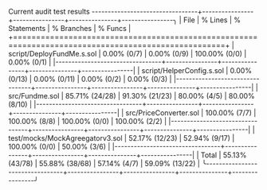 Current audit test results 
---------------------------------+----------------+----------------+---------------+----------------╮
| File                            | % Lines        | % Statements   | % Branches    | % Funcs        |
+====================================================================================================+
| script/DeployFundMe.s.sol       | 0.00% (0/7)    | 0.00% (0/9)    | 100.00% (0/0) | 0.00% (0/1)    |
|---------------------------------+----------------+----------------+---------------+----------------|
| script/HelperConfig.s.sol       | 0.00% (0/13)   | 0.00% (0/11)   | 0.00% (0/2)   | 0.00% (0/3)    |
|---------------------------------+----------------+----------------+---------------+----------------|
| src/Fundme.sol                  | 85.71% (24/28) | 91.30% (21/23) | 80.00% (4/5)  | 80.00% (8/10)  |
|---------------------------------+----------------+----------------+---------------+----------------|
| src/PriceConverter.sol          | 100.00% (7/7)  | 100.00% (8/8)  | 100.00% (0/0) | 100.00% (2/2)  |
|---------------------------------+----------------+----------------+---------------+----------------|
| test/mocks/MockAgreegatorv3.sol | 52.17% (12/23) | 52.94% (9/17)  | 100.00% (0/0) | 50.00% (3/6)   |
|---------------------------------+----------------+----------------+---------------+----------------|
| Total                           | 55.13% (43/78) | 55.88% (38/68) | 57.14% (4/7)  | 59.09% (13/22) |
╰---------------------------------+----------------+----------------+---------------+----------------╯
